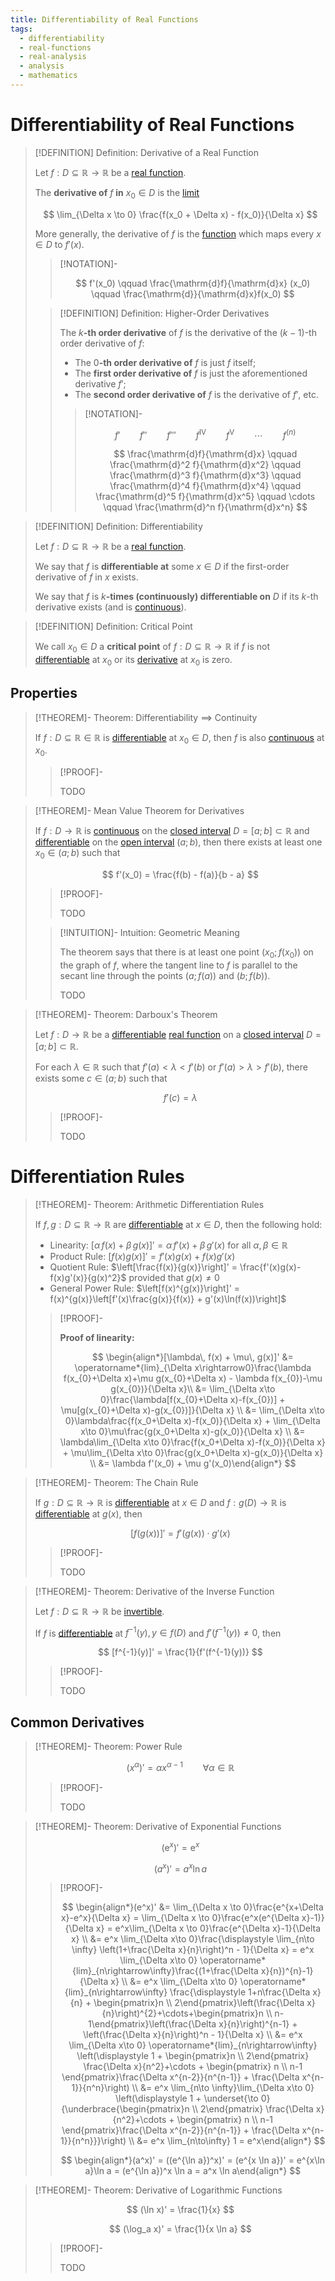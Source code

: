 ```yaml
---
title: Differentiability of Real Functions
tags:
  - differentiability
  - real-functions
  - real-analysis
  - analysis
  - mathematics
---
```


# Differentiability of Real Functions

>[!DEFINITION] Definition: Derivative of a Real Function
>
>Let $f: D \subseteq \mathbb{R} \to \mathbb{R}$ be a [real function](../Functions%20of%20the%20Real%20Numbers.md).
>
>The **derivative of** $f$ **in** $x_0 \in D$ is the [limit](Limits/Limits%20of%20Real%20Functions.md)
>
>$$
>\lim_{\Delta x \to 0} \frac{f(x_0 + \Delta x) - f(x_0)}{\Delta x}
>$$
>
>More generally, the derivative of $f$ is the [function](../Functions%20of%20the%20Real%20Numbers.md) which maps every $x \in D$ to $f'(x)$.
>
>>[!NOTATION]-
>>
>>$$
>>f'(x_0) \qquad \frac{\mathrm{d}f}{\mathrm{d}x} (x_0) \qquad \frac{\mathrm{d}}{\mathrm{d}x}f(x_0)
>>$$
>
>>[!DEFINITION] Definition: Higher-Order Derivatives
>>
>>The $k$**-th order derivative** of $f$ is the derivative of the $(k-1)$-th order derivative of $f$:
>> - The $0$**-th order derivative of** $f$ is just $f$ itself;
>> - The **first order derivative of** $f$ is just the aforementioned derivative $f'$;
>> - The **second order derivative of** $f$ is the derivative of $f'$, etc.
>>
>>>[!NOTATION]-
>>>
>>>$$
>>>f' \qquad f'' \qquad f''' \qquad f^{\mathrm{IV}} \qquad f^{\mathrm{V}} \qquad \cdots \qquad f^{(n)}
>>>$$
>>>
>>>$$
>>>\frac{\mathrm{d}f}{\mathrm{d}x} \qquad \frac{\mathrm{d}^2 f}{\mathrm{d}x^2} \qquad \frac{\mathrm{d}^3 f}{\mathrm{d}x^3} \qquad \frac{\mathrm{d}^4 f}{\mathrm{d}x^4} \qquad  \frac{\mathrm{d}^5 f}{\mathrm{d}x^5} \qquad \cdots \qquad \frac{\mathrm{d}^n f}{\mathrm{d}x^n}
>>>$$
>>>
>>
>

>[!DEFINITION] Definition: Differentiability
>
>Let $f: D \subseteq \mathbb{R} \to \mathbb{R}$ be a [real function](../Functions%20of%20the%20Real%20Numbers.md).
>
>We say that $f$ is **differentiable at** some $x \in D$ if the first-order derivative of $f$ in $x$ exists.
>
>We say that $f$ is $k$**-times (continuously) differentiable on** $D$ if its $k$-th derivative exists (and is [continuous](Continuity.md)).
>

>[!DEFINITION] Definition: Critical Point
>
>We call $x_0 \in D$ a **critical point** of $f: D \subseteq \mathbb{R} \to \mathbb{R}$ if $f$ is not [differentiable](Differentiability.md) at $x_0$ or its [derivative](Differentiability.md) at $x_0$ is zero.
>

## Properties

>[!THEOREM]- Theorem: Differentiability $\implies$ Continuity
>
>If $f: D \subseteq \mathbb{R} \in \mathbb{R}$ is [differentiable](Differentiability.md) at $x_0 \in D$, then $f$ is also [continuous](Continuity.md) at $x_0$.
>
>>[!PROOF]-
>>
>>TODO
>>
>

>[!THEOREM]- Mean Value Theorem for Derivatives
>
>If $f: D \to \mathbb{R}$ is [continuous](Continuity.md) on the [closed interval](../../../../Set%20Theory/Ordering/Intervals.md) $D = [a;b] \subset \mathbb{R}$ and [differentiable](Differentiability.md) on the [open interval](../../../../Set%20Theory/Ordering/Intervals.md) $(a;b)$, then there exists at least one $x_0 \in (a;b)$ such that
>
>$$
>f'(x_0) = \frac{f(b) - f(a)}{b - a}
>$$
>
>>[!PROOF]-
>>
>>TODO
>>
>
>>[!INTUITION]- Intuition: Geometric Meaning
>>
>>The theorem says that there is at least one point $(x_0; f(x_0))$ on the graph of $f$, where the tangent line to $f$ is parallel to the secant line through the points $(a; f(a))$ and $(b; f(b))$.
>>
>>TODO
>>
>

>[!THEOREM]- Theorem: Darboux's Theorem
>
>Let $f: D \to \mathbb{R}$ be a [differentiable](Differentiability.md) [real function](../Functions%20of%20the%20Real%20Numbers.md) on a [closed interval](../../../../Set%20Theory/Ordering/Intervals.md) $D = [a;b] \subset \mathbb{R}$.
>
>For each $\lambda \in \mathbb{R}$ such that $f'(a) \lt \lambda \lt f'(b)$ or $f'(a) \gt \lambda \gt f'(b)$, there exists some $c \in (a;b)$ such that
>
>$$
>f'(c) = \lambda
>$$
>
>>[!PROOF]-
>>
>>TODO
>>
>

# Differentiation Rules

>[!THEOREM]- Theorem: Arithmetic Differentiation Rules
>
>If $f,g: D \subseteq \mathbb{R} \to \mathbb{R}$ are [differentiable](Differentiability.md) at $x \in D$, then the following hold:
>
>- Linearity: $[\alpha\, f(x) + \beta\, g(x)]' = \alpha\, f'(x) + \beta\, g'(x)$ for all $\alpha, \beta \in \mathbb{R}$
>- Product Rule: $[f(x)g(x)]' = f'(x)g(x) + f(x)g'(x)$
>- Quotient Rule: $\left[\frac{f(x)}{g(x)}\right]' = \frac{f'(x)g(x)-f(x)g'(x)}{g(x)^2}$ provided that $g(x) \ne 0$
>- General Power Rule: $\left[f(x)^{g(x)}\right]' = f(x)^{g(x)}\left[f'(x)\frac{g(x)}{f(x)} + g'(x)\ln(f(x))\right]$
>
>>[!PROOF]-
>>
>>**Proof of linearity:**
>>
>>$$
>>\begin{align*}[\lambda\, f(x) + \mu\, g(x)]' &= \operatorname*{lim}_{\Delta x\rightarrow0}\frac{\lambda f(x_{0}+\Delta x)+\mu g(x_{0}+\Delta x) - \lambda f(x_{0})-\mu g(x_{0})}{\Delta x}\\ &= \lim_{\Delta x\to 0}\frac{\lambda[f(x_{0}+\Delta x)-f(x_{0})] + \mu[g(x_{0}+\Delta x)-g(x_{0})]}{\Delta x} \\ &= \lim_{\Delta x\to 0}\lambda\frac{f(x_0+\Delta x)-f(x_0)}{\Delta x} + \lim_{\Delta x\to 0}\mu\frac{g(x_0+\Delta x)-g(x_0)}{\Delta x} \\ &= \lambda\lim_{\Delta x\to 0}\frac{f(x_0+\Delta x)-f(x_0)}{\Delta x} + \mu\lim_{\Delta x\to 0}\frac{g(x_0+\Delta x)-g(x_0)}{\Delta x} \\ &= \lambda f'(x_0) + \mu g'(x_0)\end{align*}
>>$$
>>
>

>[!THEOREM]- Theorem: The Chain Rule
>
>If $g: D \subseteq \mathbb{R} \to \mathbb{R}$ is [differentiable](Differentiability.md) at $x \in D$ and $f: g(D) \to \mathbb{R}$ is [differentiable](Differentiability.md) at $g(x)$, then
>
>$$
>[f(g(x))]' = f'(g(x)) \cdot g'(x)
>$$
>
>>[!PROOF]-
>>
>>TODO
>>
>

>[!THEOREM]- Theorem: Derivative of the Inverse Function
>
>Let $f: D \subseteq \mathbb{R} \to \mathbb{R}$ be [invertible](../../Functions/Injections,%20Surjections%20and%20Bijections.md).
>
>If $f$ is [differentiable](Differentiability.md) at $f^{-1}(y), y \in f(D)$ and $f'(f^{-1}(y)) \ne 0$, then
>
>$$
>[f^{-1}(y)]' = \frac{1}{f'(f^{-1}(y))}
>$$
>
>>[!PROOF]-
>>
>>TODO
>>
>

## Common Derivatives


>[!THEOREM]- Theorem: Power Rule
>
>$$
>(x^\alpha)' = \alpha x^{\alpha - 1} \qquad \forall \alpha \in \mathbb{R}
>$$
>
>>[!PROOF]-
>>
>>TODO
>>
>

>[!THEOREM]- Theorem: Derivative of Exponential Functions
>
>$$
>(\mathrm{e}^x)' = \mathrm{e}^x
>$$
>
>$$
>(a^x)' = a^x \ln a
>$$
>
>>[!PROOF]-
>>
>>$$
>>\begin{align*}(e^x)' &= \lim_{\Delta x \to 0}\frac{e^{x+\Delta x}-e^x}{\Delta x} = \lim_{\Delta x \to 0}\frac{e^x(e^{\Delta x}-1)}{\Delta x} = e^x\lim_{\Delta x \to 0}\frac{e^{\Delta x}-1}{\Delta x} \\ &= e^x \lim_{\Delta x\to 0}\frac{\displaystyle \lim_{n\to \infty} \left(1+\frac{\Delta x}{n}\right)^n - 1}{\Delta x} = e^x \lim_{\Delta x\to 0} \operatorname*{lim}_{n\rightarrow\infty}\frac{(1+\frac{\Delta x}{n})^{n}-1}{\Delta x} \\ &= e^x \lim_{\Delta x\to 0} \operatorname*{lim}_{n\rightarrow\infty} \frac{\displaystyle 1+n\frac{\Delta x}{n} + \begin{pmatrix}n \\ 2\end{pmatrix}\left(\frac{\Delta x}{n}\right)^{2}+\cdots+\begin{pmatrix}n \\ n-1\end{pmatrix}\left(\frac{\Delta x}{n}\right)^{n-1} + \left(\frac{\Delta x}{n}\right)^n - 1}{\Delta x} \\ &= e^x \lim_{\Delta x\to 0} \operatorname*{lim}_{n\rightarrow\infty} \left(\displaystyle 1 + \begin{pmatrix}n \\ 2\end{pmatrix} \frac{\Delta x}{n^2}+\cdots + \begin{pmatrix} n \\ n-1 \end{pmatrix}\frac{\Delta x^{n-2}}{n^{n-1}} + \frac{\Delta x^{n-1}}{n^n}\right) \\ &= e^x \lim_{n\to \infty}\lim_{\Delta x\to 0} \left(\displaystyle 1 + \underset{\to 0}{\underbrace{\begin{pmatrix}n \\ 2\end{pmatrix} \frac{\Delta x}{n^2}+\cdots + \begin{pmatrix} n \\ n-1 \end{pmatrix}\frac{\Delta x^{n-2}}{n^{n-1}} + \frac{\Delta x^{n-1}}{n^n}}}\right) \\ &= e^x \lim_{n\to\infty} 1 = e^x\end{align*}
>>$$
>>
>>$$
>>\begin{align*}(a^x)' = ((e^{\ln a})^x)' = (e^{x \ln a})' = e^{x\ln a}\ln a = (e^{\ln a})^x \ln a = a^x \ln a\end{align*}
>>$$
>>
>

>[!THEOREM]- Theorem: Derivative of Logarithmic Functions
>
>$$
>(\ln x)' = \frac{1}{x}
>$$
>
>$$
>(\log_a x)' = \frac{1}{x \ln a}
>$$
>
>>[!PROOF]-
>>
>>TODO
>>
>